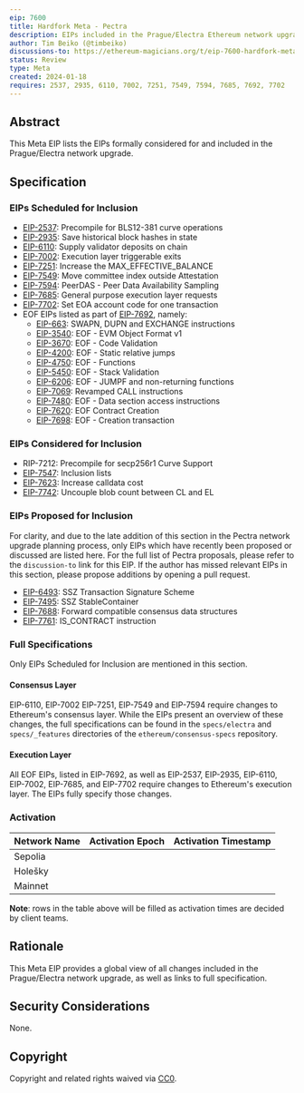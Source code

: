 ```yaml
---
eip: 7600
title: Hardfork Meta - Pectra
description: EIPs included in the Prague/Electra Ethereum network upgrade.
author: Tim Beiko (@timbeiko)
discussions-to: https://ethereum-magicians.org/t/eip-7600-hardfork-meta-prague-electra/18205
status: Review
type: Meta
created: 2024-01-18
requires: 2537, 2935, 6110, 7002, 7251, 7549, 7594, 7685, 7692, 7702
---
```


## Abstract

This Meta EIP lists the EIPs formally considered for and included in the Prague/Electra network upgrade.

## Specification

### EIPs Scheduled for Inclusion  

* [EIP-2537](./eip-2537.md): Precompile for BLS12-381 curve operations
* [EIP-2935](./eip-2935.md): Save historical block hashes in state
* [EIP-6110](./eip-6110.md): Supply validator deposits on chain
* [EIP-7002](./eip-7002.md): Execution layer triggerable exits
* [EIP-7251](./eip-7251.md): Increase the MAX_EFFECTIVE_BALANCE  
* [EIP-7549](./eip-7549.md): Move committee index outside Attestation
* [EIP-7594](./eip-7594.md): PeerDAS - Peer Data Availability Sampling
* [EIP-7685](./eip-7685.md): General purpose execution layer requests 
* [EIP-7702](./eip-7702.md): Set EOA account code for one transaction
* EOF EIPs listed as part of [EIP-7692](./eip-7692.md), namely: 
    * [EIP-663](./eip-663.md): SWAPN, DUPN and EXCHANGE instructions
    * [EIP-3540](./eip-3540.md): EOF - EVM Object Format v1
    * [EIP-3670](./eip-3670.md): EOF - Code Validation
    * [EIP-4200](./eip-4200.md): EOF - Static relative jumps
    * [EIP-4750](./eip-4750.md): EOF - Functions
    * [EIP-5450](./eip-5450.md): EOF - Stack Validation
    * [EIP-6206](./eip-6206.md): EOF - JUMPF and non-returning functions
    * [EIP-7069](./eip-7069.md): Revamped CALL instructions
    * [EIP-7480](./eip-7480.md): EOF - Data section access instructions
    * [EIP-7620](./eip-7620.md): EOF Contract Creation
    * [EIP-7698](./eip-7698.md): EOF - Creation transaction

### EIPs Considered for Inclusion

* RIP-7212: Precompile for secp256r1 Curve Support
* [EIP-7547](./eip-7547.md): Inclusion lists
* [EIP-7623](./eip-7623.md): Increase calldata cost
* [EIP-7742](./eip-7742.md): Uncouple blob count between CL and EL 

### EIPs Proposed for Inclusion
For clarity, and due to the late addition of this section in the Pectra network upgrade planning process, only EIPs which have recently been proposed or discussed are listed here. For the full list of Pectra proposals, please refer to the `discussion-to` link for this EIP. If the author has missed relevant EIPs in this section, please propose additions by opening a pull request.  

* [EIP-6493](./eip-6493.md): SSZ Transaction Signature Scheme
* [EIP-7495](./eip-7495.md): SSZ StableContainer
* [EIP-7688](./eip-7688.md): Forward compatible consensus data structures
* [EIP-7761](./eip-7761.md): IS_CONTRACT instruction

### Full Specifications 

Only EIPs Scheduled for Inclusion are mentioned in this section. 

#### Consensus Layer

EIP-6110, EIP-7002 EIP-7251, EIP-7549 and EIP-7594 require changes to Ethereum's consensus layer. While the EIPs present an overview of these changes, the full specifications can be found in the `specs/electra` and `specs/_features` directories of the `ethereum/consensus-specs` repository.

#### Execution Layer

All EOF EIPs, listed in EIP-7692, as well as EIP-2537, EIP-2935, EIP-6110, EIP-7002, EIP-7685, and EIP-7702 require changes to Ethereum's execution layer. The EIPs fully specify those changes. 

### Activation 

| Network Name     | Activation Epoch | Activation Timestamp |
|------------------|------------------|----------------------|
| Sepolia          |                  |                      |
| Holešky          |                  |                      |
| Mainnet          |                  |                      |

**Note**: rows in the table above will be filled as activation times are decided by client teams. 

## Rationale

This Meta EIP provides a global view of all changes included in the Prague/Electra network upgrade, as well as links to full specification. 

## Security Considerations

None.

## Copyright

Copyright and related rights waived via [CC0](../LICENSE.md).
